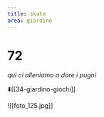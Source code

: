 ```yaml
---
title: skate
area: giardino
---
```

# 72
_qui ci alleniamo a dare i pugni_

⬇️[[34-giardino-giochi]]

![[foto_125.jpg]]